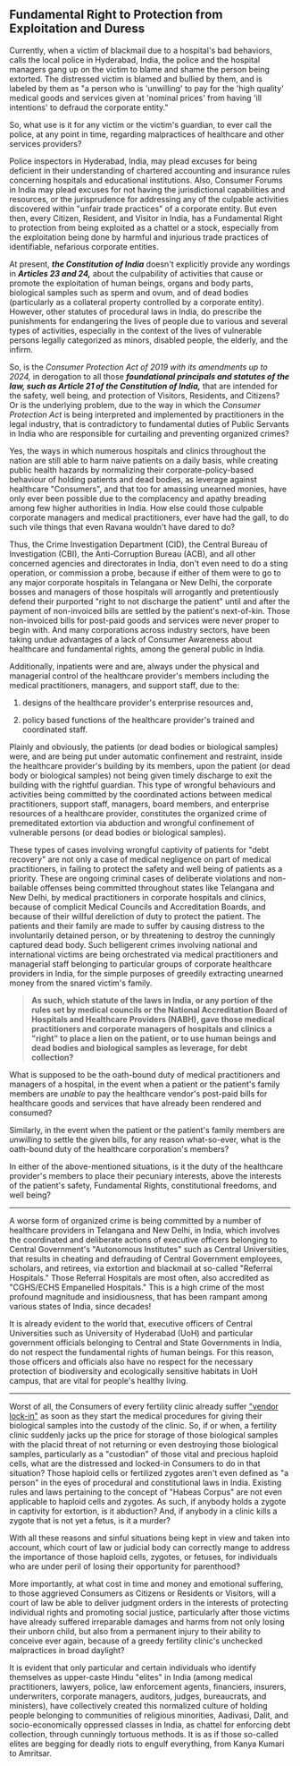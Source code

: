 ## Fundamental Right to Protection from Exploitation and Duress

Currently, when a victim of blackmail due to a hospital's bad behaviors, calls the local police in Hyderabad, India, the police and the hospital managers gang up on the victim to blame and shame the person being extorted. The distressed victim is blamed and bullied by them, and is labeled by them as "a person who is 'unwilling' to pay for the 'high quality' medical goods and services given at 'nominal prices' from having 'ill intentions' to defraud the corporate entity." 

So, what use is it for any victim or the victim's guardian, to ever call the police, at any point in time, regarding malpractices of healthcare and other services providers?

Police inspectors in Hyderabad, India, may plead excuses for being deficient in their understanding of chartered accounting and insurance rules concerning hospitals and educational institutions. Also, Consumer Forums in India may plead excuses for not having the jurisdictional capabilities and resources, or the jurisprudence for addressing any of the culpable activities discovered within "unfair trade practices" of a corporate entity. But even then, every Citizen, Resident, and Visitor in India, has a Fundamental Right to protection from being exploited as a chattel or a stock, especially from the exploitation being done by harmful and injurious trade practices of identifiable, nefarious corporate entities.  

At present, ***the Constitution of India*** doesn't explicitly provide any wordings in ***Articles 23 and 24,*** about the culpability of activities that cause or promote the exploitation of human beings, organs and body parts, biological samples such as sperm and ovum, and of dead bodies (particularly as a collateral property controlled by a corporate entity). However, other statutes of procedural laws in India, do prescribe the punishments for endangering the lives of people due to various and several types of activities, especially in the context of the lives of vulnerable persons legally categorized as minors, disabled people, the elderly, and the infirm. 

So, is the *Consumer Protection Act of 2019 with its amendments up to 2024,* in derogation to all those ***foundational principals and statutes of the law, such as Article 21 of the Constitution of India,*** that are intended for the safety, well being, and protection of Visitors, Residents, and Citizens? Or is the underlying problem, due to the way in which the *Consumer Protection Act* is being interpreted and implemented by practitioners in the legal industry, that is contradictory to fundamental duties of Public Servants in India who are responsible for curtailing and preventing organized crimes? 

Yes, the ways in which numerous hospitals and clinics throughout the nation are still able to harm naive patients on a daily basis, while creating public health hazards by normalizing their corporate-policy-based behaviour of holding patients and dead bodies, as leverage against healthcare "Consumers", and that too for amassing unearned monies, have only ever been possible due to the complacency and apathy breading among few higher authorities in India. How else could those culpable corporate managers and medical practitioners, ever have had the gall, to do such vile things that even Ravana wouldn't have dared to do? 

Thus, the Crime Investigation Department (CID), the Central Bureau of Investigation (CBI), the Anti-Corruption Bureau (ACB), and all other concerned agencies and directorates in India, don't even need to do a sting operation, or commission a probe, because if either of them were to go to any major corporate hospitals in Telangana or New Delhi, the corporate bosses and managers of those hospitals will arrogantly and pretentiously defend their purported "right to not discharge the patient" until and after the payment of non-invoiced bills are settled by the patient's next-of-kin. Those non-invoiced bills for post-paid goods and services were never proper to begin with. And many corporations across industry sectors, have been taking undue advantages of a lack of Consumer Awareness about healthcare and fundamental rights, among the general public in India. 

Additionally, inpatients were and are, always under the physical and managerial control of the healthcare provider's members including the medical practitioners, managers, and support staff, due to the: 

1. designs of the healthcare provider's enterprise resources and,  

2. policy based functions of the healthcare provider's trained and coordinated staff. 

Plainly and obviously, the patients (or dead bodies or biological samples) were, and are being put under automatic confinement and restraint, inside the healthcare provider's building by its members, upon the patient (or dead body or biological samples) not being given timely discharge to exit the building with the rightful guardian. This type of wrongful behaviours and activities being committed by the coordinated actions between medical practitioners, support staff, managers, board members, and enterprise resources of a healthcare provider, constitutes the organized crime of premeditated extortion via abduction and wrongful confinement of vulnerable persons (or dead bodies or biological samples). 

These types of cases involving wrongful captivity of patients for "debt recovery" are not only a case of medical negligence on part of medical practitioners, in failing to protect the safety and well being of patients as a priority. These are ongoing criminal cases of deliberate violations and non-bailable offenses being committed throughout states like Telangana and New Delhi, by medical practitioners in corporate hospitals and clinics, because of complicit Medical Councils and Accreditation Boards, and because of their willful dereliction of duty to protect the patient. The patients and their family are made to suffer by causing distress to the involuntarily detained person, or by threatening to destroy the cunningly captured dead body. Such belligerent crimes involving national and international victims are being orchestrated via medical practitioners and managerial staff belonging to particular groups of corporate healthcare providers in India, for the simple purposes of greedily extracting unearned money from the snared victim's family. 

>**As such, which statute of the laws in India, or any portion of the rules set by medical councils or the National Accreditation Board of Hospitals and Healthcare Providers (NABH), gave those medical practitioners and corporate managers of hospitals and clinics a "right" to place a lien on the patient, or to use human beings and dead bodies and biological samples as leverage, for debt collection?** 

What is supposed to be the oath-bound duty of medical practitioners and managers of a hospital, in the event when a patient or the patient's family members are *unable* to pay the healthcare vendor's post-paid bills for healthcare goods and services that have already been rendered and consumed? 

Similarly, in the event when the patient or the patient's family members are *unwilling* to settle the given bills, for any reason what-so-ever, what is the oath-bound duty of the healthcare corporation's members? 

In either of the above-mentioned situations, is it the duty of the healthcare provider's members to place their pecuniary interests, above the interests of the patient's safety, Fundamental Rights, constitutional freedoms, and well being?  

---

A worse form of organized crime is being committed by a number of healthcare providers in Telangana and New Delhi, in India, which involves the coordinated and deliberate actions of executive officers belonging to Central Government's "Autonomous Institutes" such as Central Universities, that results in cheating and defrauding of Central Government employees, scholars, and retirees, via extortion and blackmail at so-called "Referral Hospitals." Those Referral Hospitals are most often, also accredited as "CGHS/ECHS Empanelled Hospitals." This is a high crime of the most profound magnitude and insidiousness, that has been rampant among various states of India, since decades!  

It is already evident to the world that, executive officers of Central Universities such as University of Hyderabad (UoH) and particular government officials belonging to Central and State Governments in India, do not respect the fundamental rights of human beings. For this reason, those officers and officials also have no respect for the necessary protection of biodiversity and ecologically sensitive habitats in UoH campus, that are vital for people's healthy living.  

---

Worst of all, the Consumers of every fertility clinic already suffer ["vendor lock-in"](https://en.wikipedia.org/wiki/Vendor_lock-in) as soon as they start the medical procedures for giving their biological samples into the custody of the clinic. So, if or when, a fertility clinic suddenly jacks up the price for storage of those biological samples with the placid threat of not returning or even destroying those biological samples, particularly as a "custodian" of those vital and precious haploid cells, what are the distressed and locked-in Consumers to do in that situation? Those haploid cells or fertilized zygotes aren't even defined as "a person" in the eyes of procedural and constitutional laws in India. Existing rules and laws pertaining to the concept of "Habeas Corpus" are not even applicable to haploid cells and zygotes. As such, if anybody holds a zygote in captivity for extortion, is it abduction? And, if anybody in a clinic kills a zygote that is not yet a fetus, is it a murder? 

With all these reasons and sinful situations being kept in view and taken into account, which court of law or judicial body can correctly mange to address the importance of those haploid cells, zygotes, or fetuses, for individuals who are under peril of losing their opportunity for parenthood? 

More importantly, at what cost in time and money and emotional suffering, to those aggrieved Consumers as Citizens or Residents or Visitors, will a court of law be able to deliver judgment orders in the interests of protecting individual rights and promoting social justice, particularly after those victims have already suffered irreparable damages and harms from not only losing their unborn child, but also from a permanent injury to their ability to conceive ever again, because of a greedy fertility clinic's unchecked malpractices in broad daylight? 

It is evident that only particular and certain individuals who identify themselves as upper-caste Hindu "elites" in India (among medical practitioners, lawyers, police, law enforcement agents, financiers, insurers, underwriters, corporate managers, auditors, judges, bureaucrats, and ministers), have collectively created this normalized culture of holding people belonging to communities of religious minorities, Aadivasi, Dalit, and socio-economically oppressed classes in India, as chattel for enforcing debt collection, through cunningly tortuous methods. It is as if those so-called elites are begging for deadly riots to engulf everything, from Kanya Kumari to Amritsar.  